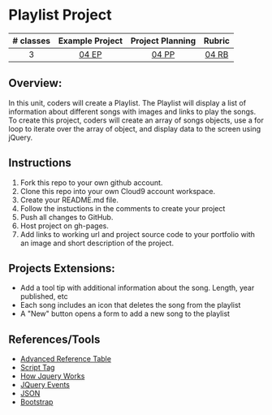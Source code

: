 # Playlist Project

| # classes|Example Project|Project Planning|Rubric|
|:--:|:--:|:--:|:--:|
| 3 |[04 EP](https://ScriptEdcurriculum.github.io//advanced_playlist_solution/)|[04 PP](https://docs.google.com/document/d/1JBjicVmEc6TKg-6Mz4ET407vgrdO0nd6vUjBUftkJ4M)|[04 RB](https://drive.google.com/open?id=1sQxfNhRwnK7k08VMeSFkncODpbuCLDdk9Actey5YDVo)|

## Overview:
In this unit, coders will create a Playlist. The Playlist will display a list of information about different songs with images and links to play the songs. To create this project, coders will create an array of songs objects, use a for loop to iterate over the array of object, and display data to the screen using jQuery.

## Instructions
1) Fork this repo to your own github account. 
2) Clone this repo into your own Cloud9 account workspace.
3) Create your README.md file.
4) Follow the instuctions in the comments to create your project
5) Push all changes to GitHub.
6) Host project on gh-pages.
7) Add links to working url and project source code to your portfolio with an image and short description of the project.

## Projects Extensions:
* Add a tool tip with additional information about the song. Length, year published, etc
* Each song includes an icon that deletes the song from the playlist
* A "New" button opens a form to add a new song to the playlist

## References/Tools
* [Advanced Reference Table]()
* [Script Tag](http://javascript.crockford.com/script.html)
* [How Jquery Works](http://learn.jquery.com/about-jquery/how-jquery-works/)
* [JQuery Events](http://api.jquery.com/category/events/)
* [JSON](https://www.w3schools.com/js/js_json.asp)
* [Bootstrap](http://getbootstrap.com/getting-started/)
